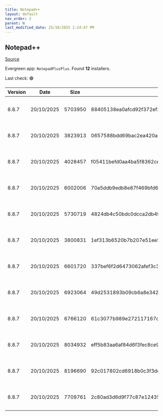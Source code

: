```yaml
---
title: Notepad++
layout: default
nav_order: 2
parent: N
last_modified_date: 25/10/2025 1:24:47 PM
---
```


## Notepad++

[Source](https://notepad-plus-plus.org/)

Evergreen app: `NotepadPlusPlus`. Found **12** installers.

Last check: 🟢

| Version | Date       | Size    | Sha256                                                           | Architecture | InstallerType | Type | URI                                                                                                                                                                                                                                              |
| ------- | ---------- | ------- | ---------------------------------------------------------------- | ------------ | ------------- | ---- | ------------------------------------------------------------------------------------------------------------------------------------------------------------------------------------------------------------------------------------------------ |
| 8.8.7   | 20/10/2025 | 5703950 | 88405138ea0afcd92f372ef2342761b79506589249432ef2bed42d539a99a670 | ARM64        | Portable      | 7z   | [https://github.com/notepad-plus-plus/notepad-plus-plus/releases/download/v8.8.7/npp.8.8.7.portable.arm64.7z](https://github.com/notepad-plus-plus/notepad-plus-plus/releases/download/v8.8.7/npp.8.8.7.portable.arm64.7z)                       |
| 8.8.7   | 20/10/2025 | 3823913 | 0657588bdd69bac2ea420aa3147f0b6079d5e9728b6f5d972796c312264f51bb | ARM64        | Minimal       | 7z   | [https://github.com/notepad-plus-plus/notepad-plus-plus/releases/download/v8.8.7/npp.8.8.7.portable.minimalist.arm64.7z](https://github.com/notepad-plus-plus/notepad-plus-plus/releases/download/v8.8.7/npp.8.8.7.portable.minimalist.arm64.7z) |
| 8.8.7   | 20/10/2025 | 4028457 | f05411befd0aa4ba5f8362ceb4a1d6466c012f3329b1ec16bdc5a5a7d6b24f23 | x64          | Minimal       | 7z   | [https://github.com/notepad-plus-plus/notepad-plus-plus/releases/download/v8.8.7/npp.8.8.7.portable.minimalist.x64.7z](https://github.com/notepad-plus-plus/notepad-plus-plus/releases/download/v8.8.7/npp.8.8.7.portable.minimalist.x64.7z)     |
| 8.8.7   | 20/10/2025 | 6002006 | 70a5ddb9edb8e87f469bfd6933867ae7820594dde7fe7eab682c81b1cbfd699d | x64          | Portable      | 7z   | [https://github.com/notepad-plus-plus/notepad-plus-plus/releases/download/v8.8.7/npp.8.8.7.portable.x64.7z](https://github.com/notepad-plus-plus/notepad-plus-plus/releases/download/v8.8.7/npp.8.8.7.portable.x64.7z)                           |
| 8.8.7   | 20/10/2025 | 5730719 | 4824db4c50bdc0dcca2db4fca67aa3e7235060fb794761ea143c21e1136ef63c | x86          | Portable      | 7z   | [https://github.com/notepad-plus-plus/notepad-plus-plus/releases/download/v8.8.7/npp.8.8.7.portable.7z](https://github.com/notepad-plus-plus/notepad-plus-plus/releases/download/v8.8.7/npp.8.8.7.portable.7z)                                   |
| 8.8.7   | 20/10/2025 | 3800831 | 1ef313b6520b7b207e51ee5d7b0a85e4e71241bad7d7800ab52cd8084f5cda47 | x86          | Minimal       | 7z   | [https://github.com/notepad-plus-plus/notepad-plus-plus/releases/download/v8.8.7/npp.8.8.7.portable.minimalist.7z](https://github.com/notepad-plus-plus/notepad-plus-plus/releases/download/v8.8.7/npp.8.8.7.portable.minimalist.7z)             |
| 8.8.7   | 20/10/2025 | 6601720 | 337bef6f2d6473062afef3c3c027a24887278fbe2753c0964efb692518264e2a | ARM64        | Default       | exe  | [https://github.com/notepad-plus-plus/notepad-plus-plus/releases/download/v8.8.7/npp.8.8.7.Installer.arm64.exe](https://github.com/notepad-plus-plus/notepad-plus-plus/releases/download/v8.8.7/npp.8.8.7.Installer.arm64.exe)                   |
| 8.8.7   | 20/10/2025 | 6923064 | 49d2531893b09cb6a8e3429ca0a734e871a2d96fa2575c0eec3229d383fa233a | x64          | Default       | exe  | [https://github.com/notepad-plus-plus/notepad-plus-plus/releases/download/v8.8.7/npp.8.8.7.Installer.x64.exe](https://github.com/notepad-plus-plus/notepad-plus-plus/releases/download/v8.8.7/npp.8.8.7.Installer.x64.exe)                       |
| 8.8.7   | 20/10/2025 | 6766120 | 61c3077b989e272117167c90fc35e7f06bea4f992f3395b40ccee083d7258082 | x86          | Default       | exe  | [https://github.com/notepad-plus-plus/notepad-plus-plus/releases/download/v8.8.7/npp.8.8.7.Installer.exe](https://github.com/notepad-plus-plus/notepad-plus-plus/releases/download/v8.8.7/npp.8.8.7.Installer.exe)                               |
| 8.8.7   | 20/10/2025 | 8034932 | eff5b83aa6af84d6f3fec8ce942805ec3e1e049cde5f04bc0fdaed27d2a0e5e2 | ARM64        | Portable      | zip  | [https://github.com/notepad-plus-plus/notepad-plus-plus/releases/download/v8.8.7/npp.8.8.7.portable.arm64.zip](https://github.com/notepad-plus-plus/notepad-plus-plus/releases/download/v8.8.7/npp.8.8.7.portable.arm64.zip)                     |
| 8.8.7   | 20/10/2025 | 8196690 | 92c017802cd6918b0c3f3de1feeb8790e559978ca817b699f446c8464b3c962f | x64          | Portable      | zip  | [https://github.com/notepad-plus-plus/notepad-plus-plus/releases/download/v8.8.7/npp.8.8.7.portable.x64.zip](https://github.com/notepad-plus-plus/notepad-plus-plus/releases/download/v8.8.7/npp.8.8.7.portable.x64.zip)                         |
| 8.8.7   | 20/10/2025 | 7709761 | 2c80ad3d6d9f77c87e1243526a7907fb244aae45fa87f6bffaadbc7c0563a24b | x86          | Portable      | zip  | [https://github.com/notepad-plus-plus/notepad-plus-plus/releases/download/v8.8.7/npp.8.8.7.portable.zip](https://github.com/notepad-plus-plus/notepad-plus-plus/releases/download/v8.8.7/npp.8.8.7.portable.zip)                                 |
